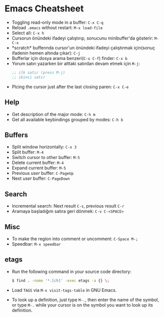 # Emacs Cheatsheet

* Toggling read-only mode in a buffer: `C-x C-q`
* Reload `.emacs` without restart: `M-x load-file`
* Select all: `C-x h`
* Cursorun önündeki ifadeyi çalıştırıp, sonucunu minibuffer'da gösterir: `M-C-x`
* \*scratch\* bufferında cursor'un önündeki ifadeyi çalıştırmak için(sonuç
  ifadenin hemen altında çıkar): `C-j`
* Bufferlar için dosya arama benzeri(`C-x C-f`) finder: `C-x b`
* Yorum satırı yazarken bir alttaki satırdan devam etmek için `M-j`:
  ```el
  ;; ilk satır (press M-j)
  ;; ikinci satır
  ```
* Plcing the cursor just after the last closing paren: `C-x C-e`

## Help

* Get description of the major mode: `C-h m`
* Get all available keybindings grouped by modes: `C-h b`

## Buffers

* Split window horizontally: `C-x 3`
* Split buffer: `M-4`
* Switch cursor to other buffer: `M-5`
* Delete current buffer: `M-4`
* Expand current buffer: `M-5`
* Previous *user* buffer: `C-PageUp`
* Next *user* buffer: `C-PageDown`

## Search

* Incremental search: Next result `C-s`, previous result `C-r`
* Aramaya başladığım satıra geri dönmek: `C-v C-<SPACE>`

## Misc

* To make the region into comment or uncomment: `C-Space M-;`
* Speedbar: `M-x speedbar`


## etags

* Run the following command in your source code directory:

  ```sh
  $ find . -name '*.[ch]' -exec etags -a {} \;
  ```
* Load `TAGS` via `M-x visit-tags-table` in GNU Emacs.
* To look up a definition, just type `M-.`, then enter the name of the symbol,
  or type `M-.` while your cursor is on the symbol you want to look up its
  definition.
